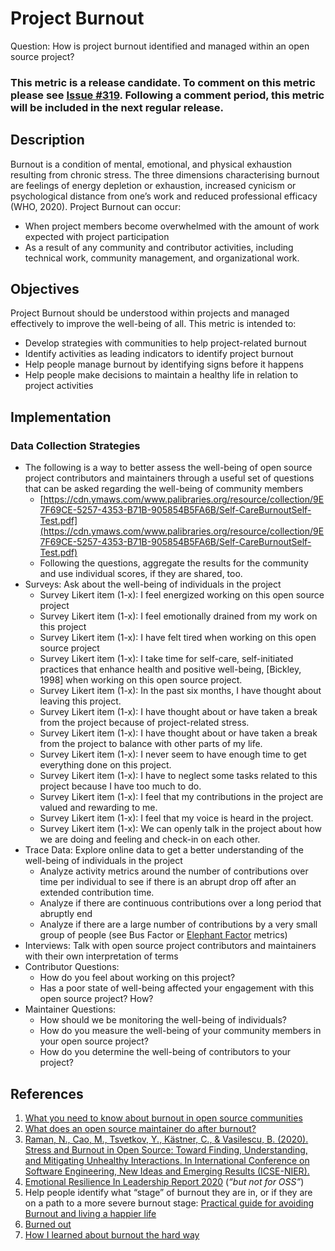 # Project Burnout

Question: How is project burnout identified and managed within an open source project?

 ### This metric is a release candidate. To comment on this metric please see [Issue #319](https://github.com/chaoss/wg-diversity-inclusion/issues/319). Following a comment period, this metric will be included in the next regular release.  

## Description

Burnout is a condition of mental, emotional, and physical exhaustion resulting from chronic stress. The three dimensions characterising burnout are feelings of energy depletion or exhaustion, increased cynicism or psychological distance from one’s work and reduced professional efficacy (WHO, 2020). Project Burnout can occur:
* When project members become overwhelmed with the amount of work expected with project participation
* As a result of any community and contributor activities, including technical work, community management, and organizational work.


## Objectives

Project Burnout should be understood within projects and managed effectively to improve the well-being of all. This metric is intended to:

*   Develop strategies with communities to help project-related burnout
*   Identify activities as leading indicators to identify project burnout
*   Help people manage burnout by identifying signs before it happens
*   Help people make decisions to maintain a healthy life in relation to project activities


## Implementation


### Data Collection Strategies

*   The following is a way to better assess the well-being of open source project contributors and maintainers through a useful set of questions that can be asked regarding the well-being of community members
    *   [https://cdn.ymaws.com/www.palibraries.org/resource/collection/9E7F69CE-5257-4353-B71B-905854B5FA6B/Self-CareBurnoutSelf-Test.pdf](https://cdn.ymaws.com/www.palibraries.org/resource/collection/9E7F69CE-5257-4353-B71B-905854B5FA6B/Self-CareBurnoutSelf-Test.pdf)
    *   Following the questions, aggregate the results for the community and use individual scores, if they are shared, too.
*   Surveys: Ask about the well-being of individuals in the project
    *   Survey Likert item (1-x): I feel energized working on this open source project
    *   Survey Likert item (1-x): I feel emotionally drained from my work on this project
    *   Survey Likert item (1-x): I have felt tired when working on this open source project
    *   Survey Likert item (1-x): I take time for self-care, self-initiated practices that enhance health and positive well-being, [Bickley, 1998] when working on this open source project.
    *   Survey Likert item (1-x): In the past six months, I have thought about leaving this project.
    *   Survey Likert item (1-x): I have thought about or have taken a break from the project because of project-related stress.
    *   Survey Likert item (1-x): I have thought about or have taken a break from the project to balance with other parts of my life.
    *   Survey Likert item (1-x): I never seem to have enough time to get everything done on this project.
    *   Survey Likert item (1-x): I have to neglect some tasks related to this project because I have too much to do.
    *   Survey Likert item (1-x): I feel that my contributions in the project are valued and rewarding to me.
    *   Survey Likert item (1-x): I feel that my voice is heard in the project.
    *   Survey Likert item (1-x): We can openly talk in the project about how we are doing and feeling and check-in on each other.
*   Trace Data: Explore online data to get a better understanding of the well-being of individuals in the project
    *   Analyze activity metrics around the number of contributions over time per individual to see if there is an abrupt drop off after an extended contribution time.
    *   Analyze if there are continuous contributions over a long period that abruptly end
    *   Analyze if there are a large number of contributions by a very small group of people (see Bus Factor or [Elephant Factor](https://chaoss.community/metric-elephant-factor/) metrics)
*   Interviews: Talk with open source project contributors and maintainers with their own interpretation of terms
*   Contributor Questions:
    *   How do you feel about working on this project?
    *   Has a poor state of well-being affected your engagement with this open source project? How?
*   Maintainer Questions:
    *   How should we be monitoring the well-being of individuals?
    *   How do you measure the well-being of your community members in your open source project?
    *   How do you determine the well-being of contributors to your project?


## References

1. [What you need to know about burnout in open source communities](https://opensource.com/article/19/11/burnout-open-source-communities)
2. [What does an open source maintainer do after burnout?](https://www.infoworld.com/article/3563326/what-does-an-open-source-maintainer-do-after-burnout.html)
3. [Raman, N., Cao, M., Tsvetkov, Y., Kästner, C., & Vasilescu, B. (2020). Stress and Burnout in Open Source: Toward Finding, Understanding, and Mitigating Unhealthy Interactions. In International Conference on Software Engineering, New Ideas and Emerging Results (ICSE-NIER).](https://cmustrudel.github.io/papers/raman20toxicity.pdf)
4. [Emotional Resilience In Leadership Report 2020](https://docs.google.com/document/d/18FfZ86PGA_uSFf425EzKXAmiFQLFBPqjqPN7iu1TZRw/edit#) (_“but not for OSS”_)
5. Help people identify what “stage” of burnout they are in, or if they are on a path to a more severe burnout stage: [Practical guide for avoiding Burnout and living a happier life](https://opensource.com/business/15/12/avoid-burnout-live-happy)
6. [Burned out](https://www.scientificamerican.com/article/burned-out/)
7. [How I learned about burnout the hard way](https://opensource.com/article/20/3/burnout)
